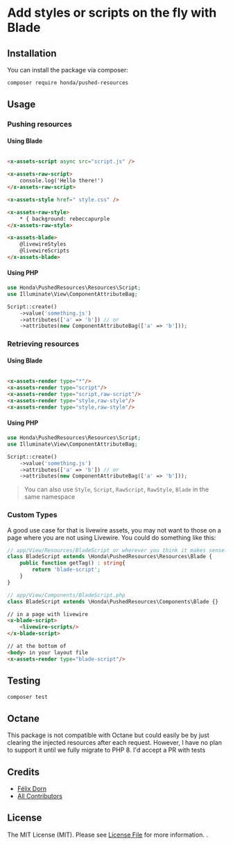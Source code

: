 # Add styles or scripts on the fly with Blade

## Installation

You can install the package via composer:

```bash
composer require honda/pushed-resources
```

## Usage

### Pushing resources

#### Using Blade

```html

<x-assets-script async src="script.js" />

<x-assets-raw-script>
    console.log('Hello there!')
</x-assets-raw-script>

<x-assets-style href=" style.css" />

<x-assets-raw-style>
    * { background: rebeccapurple
</x-assets-raw-style>

<x-assets-blade>
    @livewireStyles
    @livewireScripts
</x-assets-blade>
```

#### Using PHP

```php
use Honda\PushedResources\Resources\Script;
use Illuminate\View\ComponentAttributeBag;

Script::create()
    ->value('something.js')
    ->attributes(['a' => 'b']) // or
    ->attributes(new ComponentAttributeBag(['a' => 'b']));
```

### Retrieving resources

#### Using Blade

```html

<x-assets-render type="*"/>
<x-assets-render type="script"/>
<x-assets-render type="script,raw-script"/>
<x-assets-render type="style,raw-style"/>
<x-assets-render type="style,raw-style"/>
```

#### Using PHP

```php
use Honda\PushedResources\Resources\Script;
use Illuminate\View\ComponentAttributeBag;

Script::create()
    ->value('something.js')
    ->attributes(['a' => 'b']) // or
    ->attributes(new ComponentAttributeBag(['a' => 'b']));
```

> You can also use `Style`, `Script`, `RawScript`, `RawStyle`, `Blade` in the same namespace

### Custom Types

A good use case for that is livewire assets, you may not want to those on a page where you are not using Livewire. You
could do something like this:

```php
// app/View/Resources/BladeScript or wherever you think it makes sense.
class BladeScript extends \Honda\PushedResources\Resources\Blade {
    public function getTag() : string{
        return 'blade-script';
    }
}
```

```php
// app/View/Components/BladeScript.php
class BladeScript extends \Honda\PushedResources\Components\Blade {}
```

```html
// in a page with livewire
<x-blade-script>
    <livewire-scripts/>
</x-blade-script>

// at the bottom of
<body> in your layout file
<x-assets-render type="blade-script"/>
```

## Testing

```bash
composer test
```

## Octane

This package is not compatible with Octane but could easily be by just clearing the injected resources after each
request. However, I have no plan to support it until we fully migrate to PHP 8. I'd accept a PR with tests

## Credits

- [Félix Dorn](https://github.com/felixdorn)
- [All Contributors](../../contributors)

## License

The MIT License (MIT). Please see [License File](LICENSE.md) for more information. .
